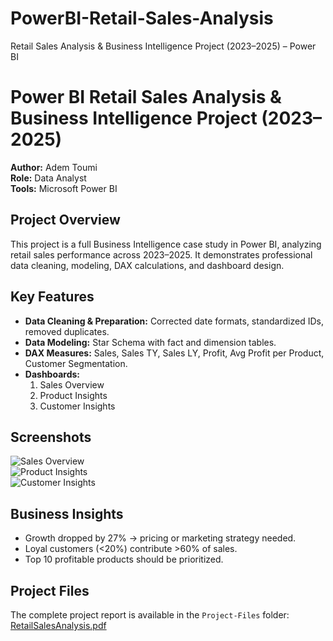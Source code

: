 # PowerBI-Retail-Sales-Analysis
Retail Sales Analysis &amp; Business Intelligence Project (2023–2025) – Power BI
# Power BI Retail Sales Analysis & Business Intelligence Project (2023–2025)

**Author:** Adem Toumi  
**Role:** Data Analyst  
**Tools:** Microsoft Power BI

## Project Overview
This project is a full Business Intelligence case study in Power BI, analyzing retail sales performance across 2023–2025. It demonstrates professional data cleaning, modeling, DAX calculations, and dashboard design.

## Key Features
- **Data Cleaning & Preparation:** Corrected date formats, standardized IDs, removed duplicates.
- **Data Modeling:** Star Schema with fact and dimension tables.
- **DAX Measures:** Sales, Sales TY, Sales LY, Profit, Avg Profit per Product, Customer Segmentation.
- **Dashboards:**  
  1. Sales Overview  
  2. Product Insights  
  3. Customer Insights

## Screenshots
![Sales Overview](Screenshots/Sales_Overview.png)  
![Product Insights](Screenshots/Product_Insights.png)  
![Customer Insights](Screenshots/Customer_Insights.png)

## Business Insights
- Growth dropped by 27% → pricing or marketing strategy needed.  
- Loyal customers (<20%) contribute >60% of sales.  
- Top 10 profitable products should be prioritized.  

## Project Files
The complete project report is available in the `Project-Files` folder:  
[RetailSalesAnalysis.pdf](Project-Files/RetailSalesAnalysis.pdf)
